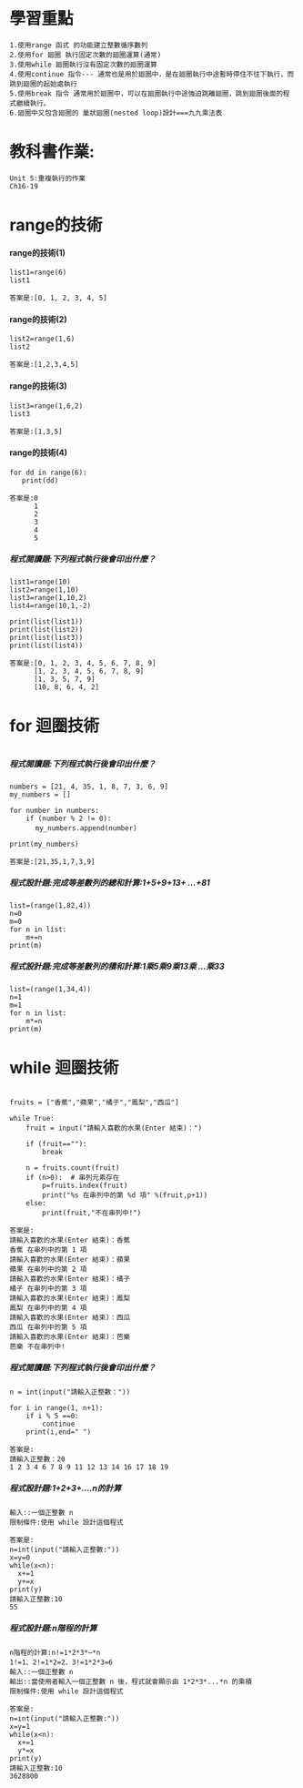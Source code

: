 # 學習重點
```
1.使用range 函式 的功能建立整數循序數列
2.使用for 廻圈 執行固定次數的廻圈運算(通常)
3.使用while 廻圈執行沒有固定次數的廻圈運算
4.使用continue 指令--- 通常也是用於廻圈中，是在廻圈執行中途暫時停住不往下執行，而跳到廻圈的起始處執行
5.使用break 指令 通常用於廻圈中，可以在廻圈執行中途強迫跳離廻圈，跳到廻圈後面的程式繼續執行。
6.廻圈中又包含廻圈的 巢狀廻圈(nested loop)設計===九九乘法表
```
# 教科書作業:
```
Unit 5:重複執行的作業
Ch16-19
```

# range的技術
#### range的技術(1)
```
list1=range(6)
list1
```
```
答案是:[0, 1, 2, 3, 4, 5]
```
#### range的技術(2)
```
list2=range(1,6)
list2
```
```
答案是:[1,2,3,4,5]
```
#### range的技術(3)
```
list3=range(1,6,2)
list3
```
```
答案是:[1,3,5]
```
#### range的技術(4)
```
for dd in range(6):
   print(dd)
```
```
答案是:0
      1
      2
      3
      4
      5
```
##### 程式閱讀題:下列程式執行後會印出什麼？
```
list1=range(10)
list2=range(1,10)
list3=range(1,10,2)
list4=range(10,1,-2)

print(list(list1))
print(list(list2))
print(list(list3)) 
print(list(list4))  

```
```
答案是:[0, 1, 2, 3, 4, 5, 6, 7, 8, 9]
      [1, 2, 3, 4, 5, 6, 7, 8, 9]
      [1, 3, 5, 7, 9]
      [10, 8, 6, 4, 2]
```
# for 迴圈技術

```

```
##### 程式閱讀題:下列程式執行後會印出什麼？
```
numbers = [21, 4, 35, 1, 8, 7, 3, 6, 9]
my_numbers = []

for number in numbers:
    if (number % 2 != 0):
　  　 my_numbers.append(number)

print(my_numbers)
```
```
答案是:[21,35,1,7,3,9]
```
##### 程式設計題:完成等差數列的總和計算:1+5+9+13+ ...+81
```
list=(range(1,82,4))
n=0
m=0
for n in list:
    m+=n
print(m)
```
##### 程式設計題:完成等差數列的積和計算:1乘5乘9乘13乘 ...乘33
```
list=(range(1,34,4))
n=1
m=1
for n in list:
    m*=n
print(m)
```
# while 迴圈技術
```
```
```
fruits = ["香蕉","蘋果","橘子","鳳梨","西瓜"]

while True:
    fruit = input("請輸入喜歡的水果(Enter 結束)：")

    if (fruit==""):
        break

    n = fruits.count(fruit) 
    if (n>0):  # 串列元素存在
        p=fruits.index(fruit)
        print("%s 在串列中的第 %d 項" %(fruit,p+1))
    else:
        print(fruit,"不在串列中!")
```
```
答案是:
請輸入喜歡的水果(Enter 結束)：香蕉
香蕉 在串列中的第 1 項
請輸入喜歡的水果(Enter 結束)：蘋果
蘋果 在串列中的第 2 項
請輸入喜歡的水果(Enter 結束)：橘子
橘子 在串列中的第 3 項
請輸入喜歡的水果(Enter 結束)：鳳梨
鳳梨 在串列中的第 4 項
請輸入喜歡的水果(Enter 結束)：西瓜
西瓜 在串列中的第 5 項
請輸入喜歡的水果(Enter 結束)：芭樂
芭樂 不在串列中!
```
##### 程式閱讀題:下列程式執行後會印出什麼？
```
n = int(input("請輸入正整數："))

for i in range(1, n+1):
    if i % 5 ==0:
        continue
    print(i,end=" ")
```
```
答案是:
請輸入正整數：20
1 2 3 4 6 7 8 9 11 12 13 14 16 17 18 19 
```
##### 程式設計題:1+2+3+....n的計算

```
輸入::一個正整數 n
限制條件:使用 while 設計這個程式
```
```
答案是:
n=int(input("請輸入正整數:"))
x=y=0
while(x<n):
  x+=1
  y+=x
print(y)
請輸入正整數:10
55
```
##### 程式設計題:n階程的計算


```
n階程的計算:n!=1*2*3*⋯*n
1!=1、2!=1*2=2、3!=1*2*3=6
輸入::一個正整數 n
輸出::當使用者輸入一個正整數 n 後，程式就會顯示由 1*2*3*...*n 的乘積
限制條件:使用 while 設計這個程式
```
```
答案是:
n=int(input("請輸入正整數:"))
x=y=1
while(x<n):
  x+=1
  y*=x
print(y)
請輸入正整數:10
3628800
```


```

```


```

```


```

```

